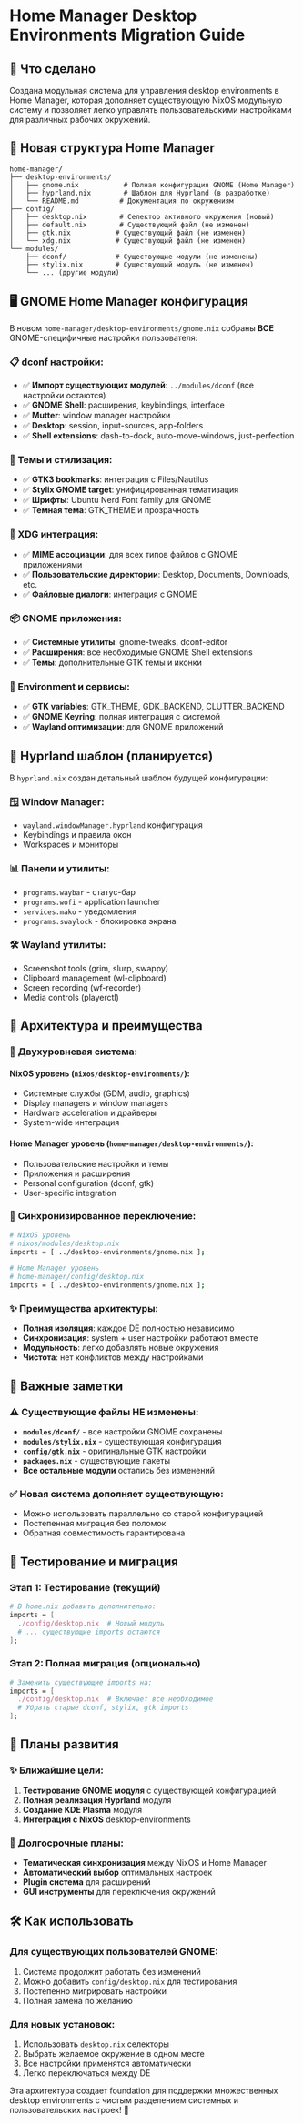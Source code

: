 # Home Manager Desktop Environments Migration Guide

## 🎯 Что сделано

Создана модульная система для управления desktop environments в Home Manager, которая дополняет существующую NixOS модульную систему и позволяет легко управлять пользовательскими настройками для различных рабочих окружений.

## 📁 Новая структура Home Manager

```
home-manager/
├── desktop-environments/
│   ├── gnome.nix           # Полная конфигурация GNOME (Home Manager)
│   ├── hyprland.nix        # Шаблон для Hyprland (в разработке)
│   └── README.md          # Документация по окружениям
├── config/
│   ├── desktop.nix        # Селектор активного окружения (новый)
│   ├── default.nix        # Существующий файл (не изменен)
│   ├── gtk.nix           # Существующий файл (не изменен)
│   └── xdg.nix           # Существующий файл (не изменен)
└── modules/
    ├── dconf/            # Существующие модули (не изменены)
    ├── stylix.nix        # Существующий модуль (не изменен)
    └── ... (другие модули)
```

## 🖥️ GNOME Home Manager конфигурация

В новом `home-manager/desktop-environments/gnome.nix` собраны **ВСЕ** GNOME-специфичные настройки пользователя:

### 📋 dconf настройки:
- ✅ **Импорт существующих модулей**: `../modules/dconf` (все настройки остаются)
- ✅ **GNOME Shell**: расширения, keybindings, interface
- ✅ **Mutter**: window manager настройки
- ✅ **Desktop**: session, input-sources, app-folders
- ✅ **Shell extensions**: dash-to-dock, auto-move-windows, just-perfection

### 🎨 Темы и стилизация:
- ✅ **GTK3 bookmarks**: интеграция с Files/Nautilus
- ✅ **Stylix GNOME target**: унифицированная тематизация
- ✅ **Шрифты**: Ubuntu Nerd Font family для GNOME
- ✅ **Темная тема**: GTK_THEME и прозрачность

### 🔗 XDG интеграция:
- ✅ **MIME ассоциации**: для всех типов файлов с GNOME приложениями
- ✅ **Пользовательские директории**: Desktop, Documents, Downloads, etc.
- ✅ **Файловые диалоги**: интеграция с GNOME

### 📦 GNOME приложения:
- ✅ **Системные утилиты**: gnome-tweaks, dconf-editor
- ✅ **Расширения**: все необходимые GNOME Shell extensions
- ✅ **Темы**: дополнительные GTK темы и иконки

### 🔧 Environment и сервисы:
- ✅ **GTK variables**: GTK_THEME, GDK_BACKEND, CLUTTER_BACKEND
- ✅ **GNOME Keyring**: полная интеграция с системой
- ✅ **Wayland оптимизации**: для GNOME приложений

## 🚀 Hyprland шаблон (планируется)

В `hyprland.nix` создан детальный шаблон будущей конфигурации:

### 🪟 Window Manager:
- `wayland.windowManager.hyprland` конфигурация
- Keybindings и правила окон
- Workspaces и мониторы

### 📊 Панели и утилиты:
- `programs.waybar` - статус-бар
- `programs.wofi` - application launcher
- `services.mako` - уведомления
- `programs.swaylock` - блокировка экрана

### 🛠️ Wayland утилиты:
- Screenshot tools (grim, slurp, swappy)
- Clipboard management (wl-clipboard)
- Screen recording (wf-recorder)
- Media controls (playerctl)

## 🔄 Архитектура и преимущества

### 🎯 **Двухуровневая система**:

#### NixOS уровень (`nixos/desktop-environments/`):
- Системные службы (GDM, audio, graphics)
- Display managers и window managers
- Hardware acceleration и драйверы
- System-wide интеграция

#### Home Manager уровень (`home-manager/desktop-environments/`):
- Пользовательские настройки и темы
- Приложения и расширения  
- Personal configuration (dconf, gtk)
- User-specific integration

### 🔄 **Синхронизированное переключение**:
```bash
# NixOS уровень
# nixos/modules/desktop.nix
imports = [ ../desktop-environments/gnome.nix ];

# Home Manager уровень  
# home-manager/config/desktop.nix
imports = [ ../desktop-environments/gnome.nix ];
```

### ✨ **Преимущества архитектуры**:
- **Полная изоляция**: каждое DE полностью независимо
- **Синхронизация**: system + user настройки работают вместе
- **Модульность**: легко добавлять новые окружения
- **Чистота**: нет конфликтов между настройками

## 📝 Важные заметки

### ⚠️ Существующие файлы НЕ изменены:
- **`modules/dconf/`** - все настройки GNOME сохранены
- **`modules/stylix.nix`** - существующая конфигурация
- **`config/gtk.nix`** - оригинальные GTK настройки
- **`packages.nix`** - существующие пакеты
- **Все остальные модули** остались без изменений

### ✅ Новая система дополняет существующую:
- Можно использовать параллельно со старой конфигурацией
- Постепенная миграция без поломок
- Обратная совместимость гарантирована

## 🧪 Тестирование и миграция

### Этап 1: Тестирование (текущий)
```nix
# В home.nix добавить дополнительно:
imports = [
  ./config/desktop.nix  # Новый модуль
  # ... существующие imports остаются
];
```

### Этап 2: Полная миграция (опционально)
```nix
# Заменить существующие imports на:
imports = [
  ./config/desktop.nix  # Включает все необходимое
  # Убрать старые dconf, stylix, gtk imports
];
```

## 🔮 Планы развития

### ✨ Ближайшие цели:
1. **Тестирование GNOME модуля** с существующей конфигурацией
2. **Полная реализация Hyprland** модуля
3. **Создание KDE Plasma** модуля
4. **Интеграция с NixOS** desktop-environments

### 🚀 Долгосрочные планы:
- **Тематическая синхронизация** между NixOS и Home Manager
- **Автоматический выбор** оптимальных настроек
- **Plugin система** для расширений
- **GUI инструменты** для переключения окружений

## 🛠️ Как использовать

### Для существующих пользователей GNOME:
1. Система продолжит работать без изменений
2. Можно добавить `config/desktop.nix` для тестирования
3. Постепенно мигрировать настройки
4. Полная замена по желанию

### Для новых установок:
1. Использовать `desktop.nix` селекторы
2. Выбрать желаемое окружение в одном месте
3. Все настройки применятся автоматически
4. Легко переключаться между DE

Эта архитектура создает foundation для поддержки множественных desktop environments с чистым разделением системных и пользовательских настроек! 🎯